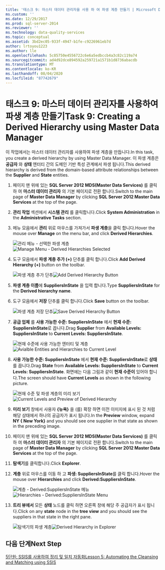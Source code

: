 ```yaml
---
title: '태스크 9: 마스터 데이터 관리자을 사용 하 여 파생 계층 만들기 | Microsoft Docs'
ms.custom: ''
ms.date: 12/29/2017
ms.prod: sql-server-2014
ms.reviewer: ''
ms.technology: data-quality-services
ms.topic: conceptual
ms.assetid: 3bd2ec05-933f-4947-b1fe-c9226961eb7d
author: lrtoyou1223
ms.author: lle
ms.openlocfilehash: 5c85750e4556722c6e6a5edbccb4a3c82c119a74
ms.sourcegitcommit: ad4d92dce894592a259721a1571b1d8736abacdb
ms.translationtype: MT
ms.contentlocale: ko-KR
ms.lasthandoff: 08/04/2020
ms.locfileid: "87742679"
---
```

# <a name="task-9-creating-a-derived-hierarchy-using-master-data-manager"></a><span data-ttu-id="ff2b5-102">태스크 9: 마스터 데이터 관리자를 사용하여 파생 계층 만들기</span><span class="sxs-lookup"><span data-stu-id="ff2b5-102">Task 9: Creating a Derived Hierarchy using Master Data Manager</span></span>
  <span data-ttu-id="ff2b5-103">이 작업에서는 마스터 데이터 관리자를 사용하여 파생 계층을 만듭니다.</span><span class="sxs-lookup"><span data-stu-id="ff2b5-103">In this task, you create a derived hierarchy by using Master Data Manager.</span></span> <span data-ttu-id="ff2b5-104">이 파생 계층은 **공급자** 와 **상태** 엔터티 간의 도메인 기반 특성 관계에서 파생 됩니다.</span><span class="sxs-lookup"><span data-stu-id="ff2b5-104">This derived hierarchy is derived from the domain-based attribute relationships between the **Supplier** and **State** entities.</span></span>  
  
1.  <span data-ttu-id="ff2b5-105">페이지 맨 위에 있는 **SQL Server 2012 MDS(Master Data Services)** 를 클릭 하 여 **마스터 데이터 관리자** 의 기본 페이지로 전환 합니다.</span><span class="sxs-lookup"><span data-stu-id="ff2b5-105">Switch to the main page of **Master Data Manager** by clicking **SQL Server 2012 Master Data Services** at the top of the page.</span></span>  
  
2.  <span data-ttu-id="ff2b5-106">**관리 작업** 섹션에서 **시스템 관리** 를 클릭합니다.</span><span class="sxs-lookup"><span data-stu-id="ff2b5-106">Click **System Administration** in the **Administrative Tasks** section.</span></span>  
  
3.  <span data-ttu-id="ff2b5-107">메뉴 모음에서 **관리** 위로 마우스를 가져가서 **파생 계층**을 클릭 합니다.</span><span class="sxs-lookup"><span data-stu-id="ff2b5-107">Hover the mouse over **Manage** on the menu bar, and click **Derived Hierarchies**.</span></span>  
  
     <span data-ttu-id="ff2b5-108">![관리 메뉴 - 선택한 파생 계층](../../2014/tutorials/media/et-creatingaderivedhierarchyusingmdm-01.jpg "관리 메뉴 - 선택한 파생 계층")</span><span class="sxs-lookup"><span data-stu-id="ff2b5-108">![Manage Menu - Derived Hierarchies Selected](../../2014/tutorials/media/et-creatingaderivedhierarchyusingmdm-01.jpg "Manage Menu - Derived Hierarchies Selected")</span></span>  
  
4.  <span data-ttu-id="ff2b5-109">도구 모음에서 **파생 계층 추가 (+)** 단추를 클릭 합니다.</span><span class="sxs-lookup"><span data-stu-id="ff2b5-109">Click **Add Derived Hierarchy (+)** button on the toolbar.</span></span>  
  
     <span data-ttu-id="ff2b5-110">![파생 계층 추가 단추](../../2014/tutorials/media/et-creatingaderivedhierarchyusingmdm-02.jpg "파생 계층 추가 단추")</span><span class="sxs-lookup"><span data-stu-id="ff2b5-110">![Add Derived Hierarchy Button](../../2014/tutorials/media/et-creatingaderivedhierarchyusingmdm-02.jpg "Add Derived Hierarchy Button")</span></span>  
  
5.  <span data-ttu-id="ff2b5-111">**파생 계층 이름**에 **SuppliersInState** 을 입력 합니다.</span><span class="sxs-lookup"><span data-stu-id="ff2b5-111">Type **SuppliersInState** for the **Derived hierarchy name**.</span></span>  
  
6.  <span data-ttu-id="ff2b5-112">도구 모음에서 **저장** 단추를 클릭 합니다.</span><span class="sxs-lookup"><span data-stu-id="ff2b5-112">Click **Save** button on the toolbar.</span></span>  
  
     <span data-ttu-id="ff2b5-113">![파생 계층 저장 단추](../../2014/tutorials/media/et-creatingaderivedhierarchyusingmdm-03.jpg "파생 계층 저장 단추")</span><span class="sxs-lookup"><span data-stu-id="ff2b5-113">![Save Derived Hierarchy Button](../../2014/tutorials/media/et-creatingaderivedhierarchyusingmdm-03.jpg "Save Derived Hierarchy Button")</span></span>  
  
7.  <span data-ttu-id="ff2b5-114">**공급 업체** 를 **사용 가능한 수준: SuppliersInState** 에서 **현재 수준: SuppliersInState**로 끕니다.</span><span class="sxs-lookup"><span data-stu-id="ff2b5-114">Drag **Supplier** from **Available Levels: SuppliersInState** to **Current Levels: SuppliersInState**.</span></span>  
  
     <span data-ttu-id="ff2b5-115">![현재 수준에 사용 가능한 엔터티 및 계층](../../2014/tutorials/media/et-creatingaderivedhierarchyusingmdm-04.jpg "현재 수준에 사용 가능한 엔터티 및 계층")</span><span class="sxs-lookup"><span data-stu-id="ff2b5-115">![Avialble Entities and Hierarchies to Current Level](../../2014/tutorials/media/et-creatingaderivedhierarchyusingmdm-04.jpg "Avialble Entities and Hierarchies to Current Level")</span></span>  
  
8.  <span data-ttu-id="ff2b5-116">**사용 가능한 수준: SuppliersInState** 에서 **현재 수준: SuppliersInState**로 **상태** 를 끕니다.</span><span class="sxs-lookup"><span data-stu-id="ff2b5-116">Drag **State** from **Available Levels: SuppliersInState** to **Current Levels: SuppliersInState**.</span></span> <span data-ttu-id="ff2b5-117">화면에는 다음 그림과 같이 **현재 수준이** 있어야 합니다.</span><span class="sxs-lookup"><span data-stu-id="ff2b5-117">The screen should have **Current Levels** as shown in the following picture.</span></span>  
  
     <span data-ttu-id="ff2b5-118">![현재 수준 및 파생 계층의 미리 보기](../../2014/tutorials/media/et-creatingaderivedhierarchyusingmdm-05.jpg "현재 수준 및 파생 계층의 미리 보기")</span><span class="sxs-lookup"><span data-stu-id="ff2b5-118">![Current Levels and Preview of Derived Hierarchy](../../2014/tutorials/media/et-creatingaderivedhierarchyusingmdm-05.jpg "Current Levels and Preview of Derived Hierarchy")</span></span>  
  
9. <span data-ttu-id="ff2b5-119">**미리 보기** 창에서 사용자 **{뉴욕}** 을 (를) 확장 하면 이전 이미지에 표시 된 것 처럼 해당 상태에서 하나의 공급자가 표시 됩니다.</span><span class="sxs-lookup"><span data-stu-id="ff2b5-119">In the **Preview** window, expand **NY { New York}** and you should see one supplier in that state as shown in the preceding image.</span></span>  
  
10. <span data-ttu-id="ff2b5-120">페이지 맨 위에 있는 **SQL Server 2012 MDS(Master Data Services)** 를 클릭 하 여 **마스터 데이터 관리자** 의 기본 페이지로 전환 합니다.</span><span class="sxs-lookup"><span data-stu-id="ff2b5-120">Switch to the main page of **Master Data Manager** by clicking **SQL Server 2012 Master Data Services** at the top of the page.</span></span>  
  
11. <span data-ttu-id="ff2b5-121">**탐색기**를 클릭합니다.</span><span class="sxs-lookup"><span data-stu-id="ff2b5-121">Click **Explorer**.</span></span>  
  
12. <span data-ttu-id="ff2b5-122">**계층** 위로 마우스를 이동 하 고 **파생: SuppliersInState**를 클릭 합니다.</span><span class="sxs-lookup"><span data-stu-id="ff2b5-122">Hover the mouse over **Hierarchies** and click **Derived:SuppliersInState**.</span></span>  
  
     <span data-ttu-id="ff2b5-123">![계층 - Derived:SuppliersInState 메뉴](../../2014/tutorials/media/et-creatingaderivedhierarchyusingmdm-06.jpg "계층 - Derived:SuppliersInState 메뉴")</span><span class="sxs-lookup"><span data-stu-id="ff2b5-123">![Hierarchies - Derived:SuppliersInState Menu](../../2014/tutorials/media/et-creatingaderivedhierarchyusingmdm-06.jpg "Hierarchies - Derived:SuppliersInState Menu")</span></span>  
  
13. <span data-ttu-id="ff2b5-124">**트리 뷰에서** 모든 **상태** 노드를 클릭 하면 오른쪽 창에 해당 주 공급자가 표시 됩니다.</span><span class="sxs-lookup"><span data-stu-id="ff2b5-124">Click on any **state** node in the **tree view** and you should see the suppliers in that state in the right pane.</span></span>  
  
     <span data-ttu-id="ff2b5-125">![탐색기의 파생 계층](../../2014/tutorials/media/et-creatingaderivedhierarchyusingmdm-07.jpg "탐색기의 파생 계층")</span><span class="sxs-lookup"><span data-stu-id="ff2b5-125">![Derived Hierarchy in Explorer](../../2014/tutorials/media/et-creatingaderivedhierarchyusingmdm-07.jpg "Derived Hierarchy in Explorer")</span></span>  
  
## <a name="next-step"></a><span data-ttu-id="ff2b5-126">다음 단계</span><span class="sxs-lookup"><span data-stu-id="ff2b5-126">Next Step</span></span>  
 [<span data-ttu-id="ff2b5-127">5단원: SSIS를 사용하여 정리 및 일치 자동화</span><span class="sxs-lookup"><span data-stu-id="ff2b5-127">Lesson 5: Automating the Cleansing and Matching using SSIS</span></span>](../../2014/tutorials/lesson-5-automating-the-cleansing-and-matching-using-ssis.md)  
  
  
